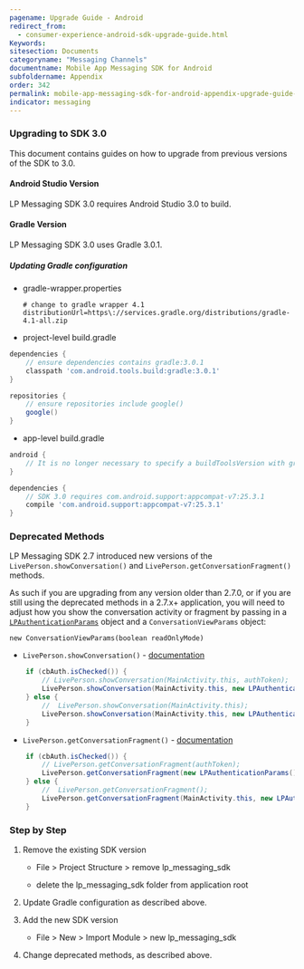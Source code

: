 ```yaml
---
pagename: Upgrade Guide - Android
redirect_from:
  - consumer-experience-android-sdk-upgrade-guide.html
Keywords:
sitesection: Documents
categoryname: "Messaging Channels"
documentname: Mobile App Messaging SDK for Android
subfoldername: Appendix
order: 342
permalink: mobile-app-messaging-sdk-for-android-appendix-upgrade-guide-android.html
indicator: messaging
---
```


### Upgrading to SDK 3.0

This document contains guides on how to upgrade from previous versions of the SDK to 3.0.

#### Android Studio Version

LP Messaging SDK 3.0 requires Android Studio 3.0 to build.

#### Gradle Version

LP Messaging SDK 3.0 uses Gradle 3.0.1.

##### Updating Gradle configuration

- gradle-wrapper.properties

    ```
    # change to gradle wrapper 4.1
    distributionUrl=https\://services.gradle.org/distributions/gradle-4.1-all.zip
    ```

* project-level build.gradle

```gradle
dependencies {
    // ensure dependencies contains gradle:3.0.1
    classpath 'com.android.tools.build:gradle:3.0.1'
}

repositories {
    // ensure repositories include google()
    google()
}
```

* app-level build.gradle

```gradle
android {
    // It is no longer necessary to specify a buildToolsVersion with gradle 3
}

dependencies {
    // SDK 3.0 requires com.android.support:appcompat-v7:25.3.1
    compile 'com.android.support:appcompat-v7:25.3.1'
}
```

### Deprecated Methods

LP Messaging SDK 2.7 introduced new versions of the `LivePerson.showConversation()` and `LivePerson.getConversationFragment()` methods.

As such if you are upgrading from any version older than 2.7.0, or if you are still using the deprecated methods in a 2.7.x+ application, you will need to adjust how you show the conversation activity or fragment by passing in a [`LPAuthenticationParams`](android-interface-definitions.html#lpauthenticationparams)  object and a `ConversationViewParams` object:

`new ConversationViewParams(boolean readOnlyMode)`


- `LivePerson.showConversation()` - [documentation](android-methods.html#showconversation-with-full-authentication-support)

```java
	if (cbAuth.isChecked()) {
		// LivePerson.showConversation(MainActivity.this, authToken);
		LivePerson.showConversation(MainActivity.this, new LPAuthenticationParams().setHostAppJWT(authToken), new ConversationViewParams(false));
	} else {
		//  LivePerson.showConversation(MainActivity.this);
		LivePerson.showConversation(MainActivity.this, new LPAuthenticationParams(), new ConversationViewParams(false));
	}
```

- `LivePerson.getConversationFragment()` - [documentation](android-methods.html#getconversationfragment-with-full-authentication-support)

```java
	if (cbAuth.isChecked()) {
		// LivePerson.getConversationFragment(authToken);
		LivePerson.getConversationFragment(new LPAuthenticationParams().setHostAppJWT(authToken), new ConversationViewParams(false));
	} else {
		//  LivePerson.getConversationFragment();
		LivePerson.getConversationFragment(MainActivity.this, new LPAuthenticationParams(), new ConversationViewParams(false));
	}
```

### Step by Step

1. Remove the existing SDK version

    - File > Project Structure > remove lp_messaging_sdk

    - delete the lp_messaging_sdk folder from application root

2. Update Gradle configuration as described above.

3. Add the new SDK version

    - File > New > Import Module > new lp_messaging_sdk

4. Change deprecated methods, as described above.
